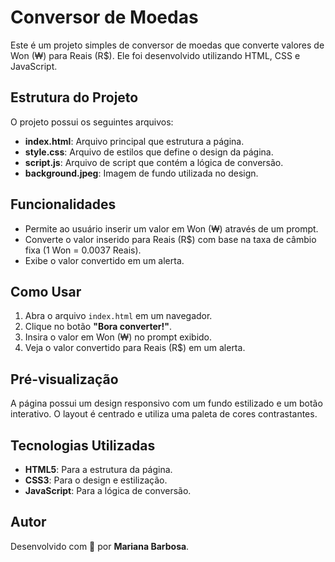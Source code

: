 # Conversor de Moedas

Este é um projeto simples de conversor de moedas que converte valores de Won (₩) para Reais (R$). Ele foi desenvolvido utilizando HTML, CSS e JavaScript.

## Estrutura do Projeto

O projeto possui os seguintes arquivos:

- **index.html**: Arquivo principal que estrutura a página.
- **style.css**: Arquivo de estilos que define o design da página.
- **script.js**: Arquivo de script que contém a lógica de conversão.
- **background.jpeg**: Imagem de fundo utilizada no design.

## Funcionalidades

- Permite ao usuário inserir um valor em Won (₩) através de um prompt.
- Converte o valor inserido para Reais (R$) com base na taxa de câmbio fixa (1 Won = 0.0037 Reais).
- Exibe o valor convertido em um alerta.

## Como Usar

1. Abra o arquivo `index.html` em um navegador.
2. Clique no botão **"Bora converter!"**.
3. Insira o valor em Won (₩) no prompt exibido.
4. Veja o valor convertido para Reais (R$) em um alerta.

## Pré-visualização

A página possui um design responsivo com um fundo estilizado e um botão interativo. O layout é centrado e utiliza uma paleta de cores contrastantes.

## Tecnologias Utilizadas

- **HTML5**: Para a estrutura da página.
- **CSS3**: Para o design e estilização.
- **JavaScript**: Para a lógica de conversão.

## Autor

Desenvolvido com 💜 por **Mariana Barbosa**.